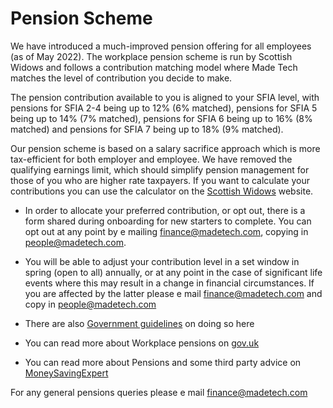 # Pension Scheme

We have introduced a much-improved pension offering for all employees (as of May 2022). The workplace pension scheme is run by Scottish Widows and follows a contribution matching model where Made Tech matches the level of contribution you decide to make.

The pension contribution available to you is aligned to your SFIA level, with pensions for SFIA 2-4 being up to 12% (6% matched), pensions for SFIA 5 being up to 14% (7% matched), pensions for SFIA 6 being up to 16% (8% matched) and pensions for SFIA 7 being up to 18% (9% matched).

Our pension scheme is based on a salary sacrifice approach which is more tax-efficient for both employer and employee. We have removed the qualifying earnings limit, which should simplify pension management for those of you who are higher rate taxpayers. If you want to calculate your contributions you can use the calculator on the [Scottish Widows](https://www.scottishwidows.co.uk/retirement/calculators-tools/how-do-you-pay-to-your-pension/salary-sacrifice/) website.

- In order to allocate your preferred contribution, or opt out, there is a form shared during onboarding for new starters to complete. You can opt out at any point by e mailing finance@madetech.com, copying in people@madetech.com.

- You will be able to adjust your contribution level in a set window in spring (open to all) annually, or at any point in the case of significant life events where this may result in a change in financial circumstances. If you are affected by the latter please e mail finance@madetech.com and copy in people@madetech.com

- There are also [Government guidelines](https://www.gov.uk/workplace-pensions/if-you-want-to-leave-your-workplace-pension-scheme) on doing so here
- You can read more about Workplace pensions on [gov.uk](https://www.gov.uk/workplace-pensions/about-workplace-pensions)
- You can read more about Pensions and some third party advice on [MoneySavingExpert](http://www.moneysavingexpert.com/savings/discount-pensions)

For any general pensions queries please e mail finance@madetech.com

